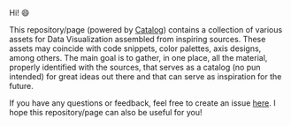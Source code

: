 Hi! 😄

This repository/page (powered by [Catalog](https://www.catalog.style/)) contains a collection of various assets for Data Visualization assembled from inspiring sources. These assets may coincide with code snippets, color palettes, axis designs, among others. The main goal is to gather, in one place, all the material, properly identified with the sources, that serves as a catalog (no pun intended) for great ideas out there and that can serve as inspiration for the future.

If you have any questions or feedback, feel free to create an issue [here](https://github.com/joaopalmeiro/data-vis-assets/issues). I hope this repository/page can also be useful for you!

